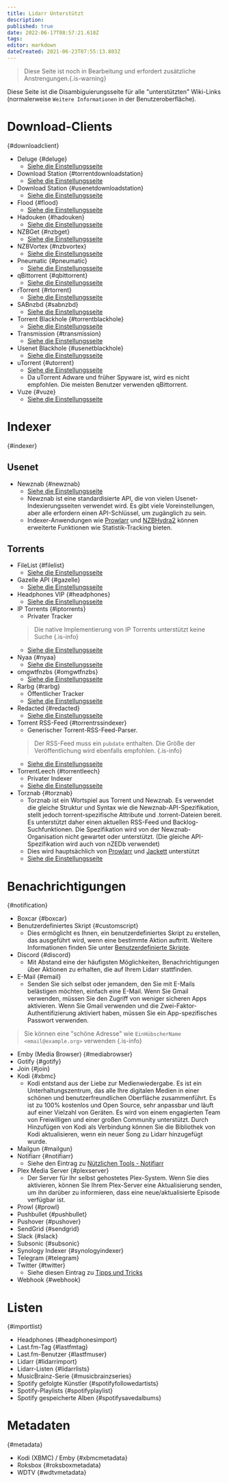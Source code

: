 ```yaml
---
title: Lidarr Unterstützt
description: 
published: true
date: 2022-06-17T08:57:21.618Z
tags: 
editor: markdown
dateCreated: 2021-06-23T07:55:13.803Z
---
```


> Diese Seite ist noch in Bearbeitung und erfordert zusätzliche Anstrengungen.{.is-warning}

Diese Seite ist die Disambiguierungsseite für alle "unterstützten" Wiki-Links (normalerweise `Weitere Informationen` in der Benutzeroberfläche).

# Download-Clients

{#downloadclient}

- Deluge {#deluge}
  - [Siehe die Einstellungsseite](/lidarr/settings#download-clients)
- Download Station {#torrentdownloadstation}
  - [Siehe die Einstellungsseite](/lidarr/settings#download-clients)
- Download Station {#usenetdownloadstation}
  - [Siehe die Einstellungsseite](/lidarr/settings#download-clients)
- Flood {#flood}
  - [Siehe die Einstellungsseite](/lidarr/settings#download-clients)
- Hadouken {#hadouken}
  - [Siehe die Einstellungsseite](/lidarr/settings#download-clients)
- NZBGet {#nzbget}
  - [Siehe die Einstellungsseite](/lidarr/settings#download-clients)
- NZBVortex {#nzbvortex}
  - [Siehe die Einstellungsseite](/lidarr/settings#download-clients)
- Pneumatic {#pneumatic}
  - [Siehe die Einstellungsseite](/lidarr/settings#download-clients)
- qBittorrent {#qbittorrent}
  - [Siehe die Einstellungsseite](/lidarr/settings#download-clients)
- rTorrent {#rtorrent}
  - [Siehe die Einstellungsseite](/lidarr/settings#download-clients)
- SABnzbd {#sabnzbd}
  - [Siehe die Einstellungsseite](/lidarr/settings#download-clients)
- Torrent Blackhole {#torrentblackhole}
  - [Siehe die Einstellungsseite](/lidarr/settings#download-clients)
- Transmission {#transmission}
  - [Siehe die Einstellungsseite](/lidarr/settings#download-clients)
- Usenet Blackhole {#usenetblackhole}
  - [Siehe die Einstellungsseite](/lidarr/settings#download-clients)
- uTorrent {#utorrent}
  - [Siehe die Einstellungsseite](/lidarr/settings#download-clients)
  - Da uTorrent Adware und früher Spyware ist, wird es nicht empfohlen. Die meisten Benutzer verwenden qBittorrent.
- Vuze {#vuze}
  - [Siehe die Einstellungsseite](/lidarr/settings#download-clients)

# Indexer

{#indexer}

## Usenet

- Newznab {#newznab}
  - [Siehe die Einstellungsseite](/lidarr/settings#indexer-settings)
  - Newznab ist eine standardisierte API, die von vielen Usenet-Indexierungsseiten verwendet wird. Es gibt viele Voreinstellungen, aber alle erfordern einen API-Schlüssel, um zugänglich zu sein.
  - Indexer-Anwendungen wie [Prowlarr](/prowlarr) und [NZBHydra2](https://github.com/theotherp/nzbhydra2) können erweiterte Funktionen wie Statistik-Tracking bieten.

## Torrents

- FileList {#filelist}
  - [Siehe die Einstellungsseite](/lidarr/settings#indexer-settings)
- Gazelle API {#gazelle}
  - [Siehe die Einstellungsseite](/lidarr/settings#indexer-settings)
- Headphones VIP {#headphones}
  - [Siehe die Einstellungsseite](/lidarr/settings#indexer-settings)
- IP Torrents {#iptorrents}
  - Privater Tracker
  > Die native Implementierung von IP Torrents unterstützt keine Suche {.is-info}
  - [Siehe die Einstellungsseite](/lidarr/settings#indexer-settings)
- Nyaa {#nyaa}
  - [Siehe die Einstellungsseite](/lidarr/settings#indexer-settings)
- omgwtfnzbs {#omgwtfnzbs}
  - [Siehe die Einstellungsseite](/lidarr/settings#indexer-settings)
- Rarbg {#rarbg}
  - Öffentlicher Tracker
  - [Siehe die Einstellungsseite](/lidarr/settings#indexer-settings)
- Redacted {#redacted}
  - [Siehe die Einstellungsseite](/lidarr/settings#indexer-settings)
- Torrent RSS-Feed {#torrentrssindexer}
  - Generischer Torrent-RSS-Feed-Parser.
  > Der RSS-Feed muss ein `pubdate` enthalten. Die Größe der Veröffentlichung wird ebenfalls empfohlen.
  {.is-info}
  - [Siehe die Einstellungsseite](/lidarr/settings#indexer-settings)
- TorrentLeech {#torrentleech}
  - Privater Indexer
  - [Siehe die Einstellungsseite](/lidarr/settings#indexer-settings)
- Torznab {#torznab}
  - Torznab ist ein Wortspiel aus Torrent und Newznab. Es verwendet die gleiche Struktur und Syntax wie die Newznab-API-Spezifikation, stellt jedoch torrent-spezifische Attribute und .torrent-Dateien bereit. Es unterstützt daher einen aktuellen RSS-Feed und Backlog-Suchfunktionen. Die Spezifikation wird von der Newznab-Organisation nicht gewartet oder unterstützt. (Die gleiche API-Spezifikation wird auch von nZEDb verwendet)
  - Dies wird hauptsächlich von [Prowlarr](/prowlarr) und [Jackett](https://github.com/Jackett/Jackett) unterstützt
  - [Siehe die Einstellungsseite](/lidarr/settings#indexer-settings)

# Benachrichtigungen

{#notification}

- Boxcar {#boxcar}
- Benutzerdefiniertes Skript {#customscript}
  - Dies ermöglicht es Ihnen, ein benutzerdefiniertes Skript zu erstellen, das ausgeführt wird, wenn eine bestimmte Aktion auftritt. Weitere Informationen finden Sie unter [Benutzerdefinierte Skripte](/lidarr/custom-scripts).
- Discord {#discord}
  - Mit Abstand eine der häufigsten Möglichkeiten, Benachrichtigungen über Aktionen zu erhalten, die auf Ihrem Lidarr stattfinden.
- E-Mail {#email}
  - Senden Sie sich selbst oder jemandem, den Sie mit E-Mails belästigen möchten, einfach eine E-Mail. Wenn Sie Gmail verwenden, müssen Sie den Zugriff von weniger sicheren Apps aktivieren. Wenn Sie Gmail verwenden und die Zwei-Faktor-Authentifizierung aktiviert haben, müssen Sie ein App-spezifisches Passwort verwenden.

 > Sie können eine "schöne Adresse" wie `EinHübscherName <email@example.org>` verwenden {.is-info}

- Emby (Media Browser) {#mediabrowser}
- Gotify {#gotify}
- Join {#join}
- Kodi {#xbmc}
  - Kodi entstand aus der Liebe zur Medienwiedergabe. Es ist ein Unterhaltungszentrum, das alle Ihre digitalen Medien in einer schönen und benutzerfreundlichen Oberfläche zusammenführt. Es ist zu 100% kostenlos und Open Source, sehr anpassbar und läuft auf einer Vielzahl von Geräten. Es wird von einem engagierten Team von Freiwilligen und einer großen Community unterstützt. Durch Hinzufügen von Kodi als Verbindung können Sie die Bibliothek von Kodi aktualisieren, wenn ein neuer Song zu Lidarr hinzugefügt wurde.
- Mailgun {#mailgun}
- Notifiarr {#notifiarr}
  - Siehe den Eintrag zu [Nützlichen Tools - Notifiarr](/useful-tools#notifiarr-fka-discord-notifier)
- Plex Media Server {#plexserver}
  - Der Server für Ihr selbst gehostetes Plex-System. Wenn Sie dies aktivieren, können Sie Ihrem Plex-Server eine Aktualisierung senden, um ihn darüber zu informieren, dass eine neue/aktualisierte Episode verfügbar ist.
- Prowl {#prowl}
- Pushbullet {#pushbullet}
- Pushover {#pushover}
- SendGrid {#sendgrid}
- Slack {#slack}
- Subsonic {#subsonic}
- Synology Indexer {#synologyindexer}
- Telegram {#telegram}
- Twitter {#twitter}
  - Siehe diesen Eintrag zu [Tipps und Tricks](/useful-tools#twitter)
- Webhook {#webhook}

# Listen

{#importlist}

- Headphones {#headphonesimport}
- Last.fm-Tag {#lastfmtag}
- Last.fm-Benutzer {#lastfmuser}
- Lidarr {#lidarrimport}
- Lidarr-Listen {#lidarrlists}
- MusicBrainz-Serie {#musicbrainzseries}
- Spotify gefolgte Künstler {#spotifyfollowedartists}
- Spotify-Playlists {#spotifyplaylist}
- Spotify gespeicherte Alben {#spotifysavedalbums}

# Metadaten

{#metadata}

- Kodi (XBMC) / Emby {#xbmcmetadata}
- Roksbox {#roksboxmetadata}
- WDTV {#wdtvmetadata}
